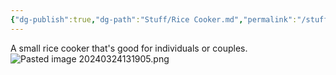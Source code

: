 ```yaml
---
{"dg-publish":true,"dg-path":"Stuff/Rice Cooker.md","permalink":"/stuff/rice-cooker/"}
---
```


A small rice cooker that's good for individuals or couples.
![Pasted image 20240324131905.png](/img/user/Attachments/Pasted%20image%2020240324131905.png)